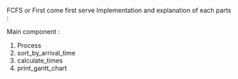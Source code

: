 FCFS or First come first serve Implementation and explanation of each parts : 

Main component : 
1) Process
2) sort_by_arrival_time
3) calculate_times
4) print_gantt_chart

